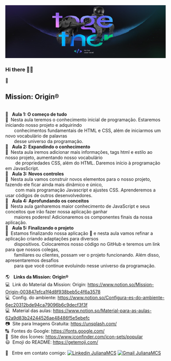 <img width="auto" src="https://github.com/Julianamcs/OriginSix/blob/master/Img/bg.jpg">

### Hi there 👋🏼

🚀 <h2><b>Mission: Origin®</b></h2>

 <br/> 📌 &nbsp; <b>Aula 1: O começo de tudo</b>
 <br/> 📝 &nbsp;Nesta aula teremos o conhecimento inicial de programação. Estaremos iniciando nosso projeto e adquirindo 
 <br/> &nbsp; &nbsp; &nbsp; &nbsp;conhecimentos fundamentais de HTML e CSS, além de iniciarmos um novo vocabulário de palavras
 <br/> &nbsp; &nbsp; &nbsp; &nbsp;desse universo da programação.
 <br/> 📌 &nbsp; <b>Aula 2: Expandindo o conhecimento</b>
 <br/> 📝 &nbsp;Nesta aula iremos adicionar mais informações, tags html e estilo ao nosso projeto, aumentando nosso vocabulário 
 <br/> &nbsp; &nbsp; &nbsp; &nbsp; de propriedades CSS, além do HTML. Daremos início à programação em JavasScript.
 <br/> 📌 &nbsp; <b>Aula 3: Novos controles</b>
 <br/> 📝 &nbsp;Nesta aula vamos construir novos elementos para o nosso projeto, fazendo ele ficar ainda mais dinâmico e único,
 <br/> &nbsp; &nbsp; &nbsp; &nbsp; com mais programação Javascript e ajustes CSS. Aprenderemos a usar códigos de outros desenvolvedores.
 <br/> 📌 &nbsp; <b>Aula 4: Aprofundando os conceitos</b>
 <br/> 📝 &nbsp;Nesta aula ganharemos maior conhecimento de JavaScript e seus conceitos que irão fazer nossa aplicação ganhar
 <br/> &nbsp; &nbsp; &nbsp; &nbsp;maiores poderes! Adicionaremos os componentes finais da nossa aplicação.
 <br/> 📌 &nbsp; <b>Aula 5: Finalizando o projeto</b>
 <br/> 📝 &nbsp;Estamos finalizando nossa aplicação 🎉 e nesta aula vamos refinar a aplicação criando adaptações para diversos
 <br/> &nbsp; &nbsp; &nbsp; &nbsp;dispositivos. Colocaremos nosso código no GitHub e teremos um link para que nossos colegas,
 <br/> &nbsp; &nbsp; &nbsp; &nbsp;familiares ou clientes, possam ver o projeto funcionando. Além disso, apresentaremos desafios
 <br/> &nbsp; &nbsp; &nbsp; &nbsp;para que você continue evoluindo nesse universo da programação.
 <br/>
 <br/> 🌎 &nbsp; <b>Links da Mission: Origin®</b>
 <br/> 💻 &nbsp;Link do Material da Mission: Origin: https://www.notion.so/Mission-Origin-003847efca1f4d8f938beb5c4f6a3578
 <br/> 💻 &nbsp;Config. do ambiente: https://www.notion.so/Configura-es-do-ambiente-6ec20312bde94ca79096b6c9decf3f3f
 <br/> 💻 &nbsp;Material das aulas: https://www.notion.so/Material-para-as-aulas-62a9d83b24244526ae48486f5e5ebefc
 <br/> 📷 &nbsp;Site para Imagens Gratuita: https://unsplash.com/
 <br/> 🔠 &nbsp;Fontes do Google: https://fonts.google.com/
 <br/> 🎯 &nbsp;Site dos Ícones: https://www.iconfinder.com/icon-sets/popular
 <br/> 😃 &nbsp;Emoji do README: https://getemoji.com/
 <br/>  <br/> :email: &nbsp; Entre em contato comigo: [![Linkedin JulianaMCS](https://img.shields.io/badge/-JulianaMCS-blue?style=flat-square&logo=Linkedin&logoColor=white&link=https://www.linkedin.com/in/julianamcs/)](https://www.linkedin.com/in/julianamcs/)
[![Gmail JulianaMCS](https://img.shields.io/badge/-JulianaMCS@gmail.com-c14438?style=flat-square&logo=Gmail&logoColor=white&link=mailto:julyanamcs@gmail.com)](mailto:julyanamcs@gmail.com)



